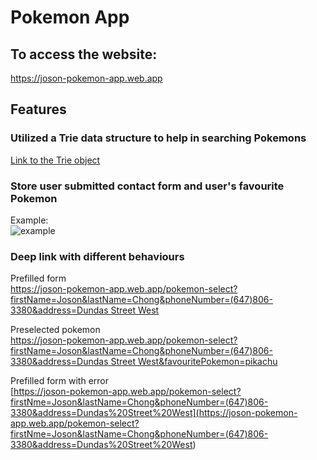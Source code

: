 # Pokemon App
## To access the website:
https://joson-pokemon-app.web.app

## Features
### Utilized a Trie data structure to help in searching Pokemons
[Link to the Trie object](react-js-starter/src/Trie.js)

### Store user submitted contact form and user's favourite Pokemon
Example: <br />![example](https://media.giphy.com/media/v1.Y2lkPTc5MGI3NjExMTY1OTRkYjFjNDRjYWIwZTU5MjQwY2VjNTkxZDkwZjc3YjQ3NDQzNSZjdD1n/R6KT6szM2oIsPJeGwf/giphy.gif) 

### Deep link with different behaviours
Prefilled form<br />
[https://joson-pokemon-app.web.app/pokemon-select?firstName=Joson&lastName=Chong&phoneNumber=(647)806-3380&address=Dundas Street West](<https://joson-pokemon-app.web.app/pokemon-select?firstName=Joson&lastName=Chong&phoneNumber=(647)806-3380&address=Dundas Street West>)

Preselected pokemon<br />
[https://joson-pokemon-app.web.app/pokemon-select?firstName=Joson&lastName=Chong&phoneNumber=(647)806-3380&address=Dundas Street West&favouritePokemon=pikachu](<https://joson-pokemon-app.web.app/pokemon-select?firstName=Joson&lastName=Chong&phoneNumber=(647)806-3380&address=Dundas Street West&favouritePokemon=pikachu>)

Prefilled form with error<br />
[https://joson-pokemon-app.web.app/pokemon-select?firstNme=Joson&lastName=Chong&phoneNumber=(647)806-3380&address=Dundas%20Street%20West](<https://joson-pokemon-app.web.app/pokemon-select?firstNme=Joson&lastName=Chong&phoneNumber=(647)806-3380&address=Dundas%20Street%20West>)
